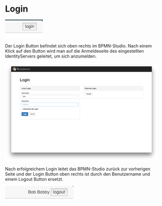 # Login

![Login Button](login-button.png)

Der Login Button befindet sich oben rechts im BPMN-Studio.
Nach einem Klick auf den Button wird man auf die Anmeldeseite
des eingestellten IdentityServers geleitet, um sich anzumelden.

![Anmeldeseite](identity-server-login.png)

Nach erfolgreichem Login leitet das BPMN-Studio zurück zur vorherigen
Seite und der Login Button oben rechts ist durch den Benutzername
und einem Logout Button ersetzt.

![Benutzername und Logout](username-logout.png)
